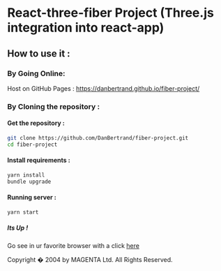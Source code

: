 # React-three-fiber Project (Three.js integration into react-app)


## How to use it :

### By Going Online:

Host on GitHub Pages : https://danbertrand.github.io/fiber-project/

### By Cloning the repository :

#### Get  the repository :

```bash
git clone https://github.com/DanBertrand/fiber-project.git
cd fiber-project
```

#### Install requirements :

```bash
yarn install
bundle upgrade
```

#### Running server :

```bash
yarn start
```

##### Its Up !

Go see in ur favorite browser with a click [here](http://localhost:3000/)



Copyright � 2004 by MAGENTA Ltd. All Rights Reserved.
